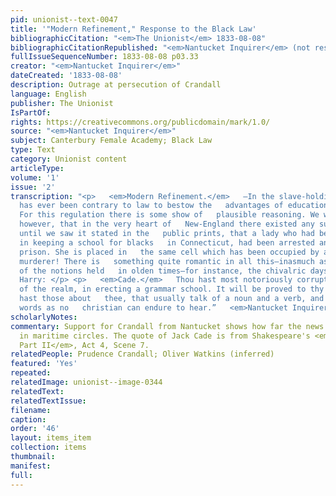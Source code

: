 ```yaml
---
pid: unionist--text-0047
title: '"Modern Refinement," Response to the Black Law'
bibliographicCitation: "<em>The Unionist</em> 1833-08-08"
bibliographicCitationRepublished: "<em>Nantucket Inquirer</em> (not researched)"
fullIssueSequenceNumber: 1833-08-08 p03.33
creator: "<em>Nantucket Inquirer</em>"
dateCreated: '1833-08-08'
description: Outrage at persecution of Crandall
language: English
publisher: The Unionist
IsPartOf: 
rights: https://creativecommons.org/publicdomain/mark/1.0/
source: "<em>Nantucket Inquirer</em>"
subject: Canterbury Female Academy; Black Law
type: Text
category: Unionist content
articleType: 
volume: '1'
issue: '2'
transcription: "<p>   <em>Modern Refinement.</em>   —In the slave-holding States it
  has ever been contrary to law to bestow the   advantages of education on a negro.
  For this regulation there is some show of   plausible reasoning. We were not aware,
  however, that in the very heart of   New-England there existed any such prohibition,
  until we saw it stated in the   public prints, that a lady who had been engaged
  in keeping a school for blacks   in Connecticut, had been arrested and thrown intro
  prison. She is placed in   the same cell which has been occupied by a convicted
  murderer! There is   something quite romantic in all this—inasmuch as it savors
  of the notions held   in olden times—for instance, the chivalric days of the Sixth
  Harry: </p> <p>   <em>Cade.</em>   Thou hast most notoriously corrupted the youth
  of the realm, in erecting a grammar school. It will be proved to thy face that thou
  hast those about   thee, that usually talk of a noun and a verb, and such abominable
  words as no   christian can endure to hear.”   <em>Nantucket Inquirer</em> </p> "
scholarlyNotes: 
commentary: Support for Crandall from Nantucket shows how far the news could travel
  in maritime circles. The quote of Jack Cade is from Shakespeare's <em>Henry VI,
  Part II</em>, Act 4, Scene 7.
relatedPeople: Prudence Crandall; Oliver Watkins (inferred)
featured: 'Yes'
repeated: 
relatedImage: unionist--image-0344
relatedText: 
relatedTextIssue: 
filename: 
caption: 
order: '46'
layout: items_item
collection: items
thumbnail: 
manifest: 
full: 
---
```

